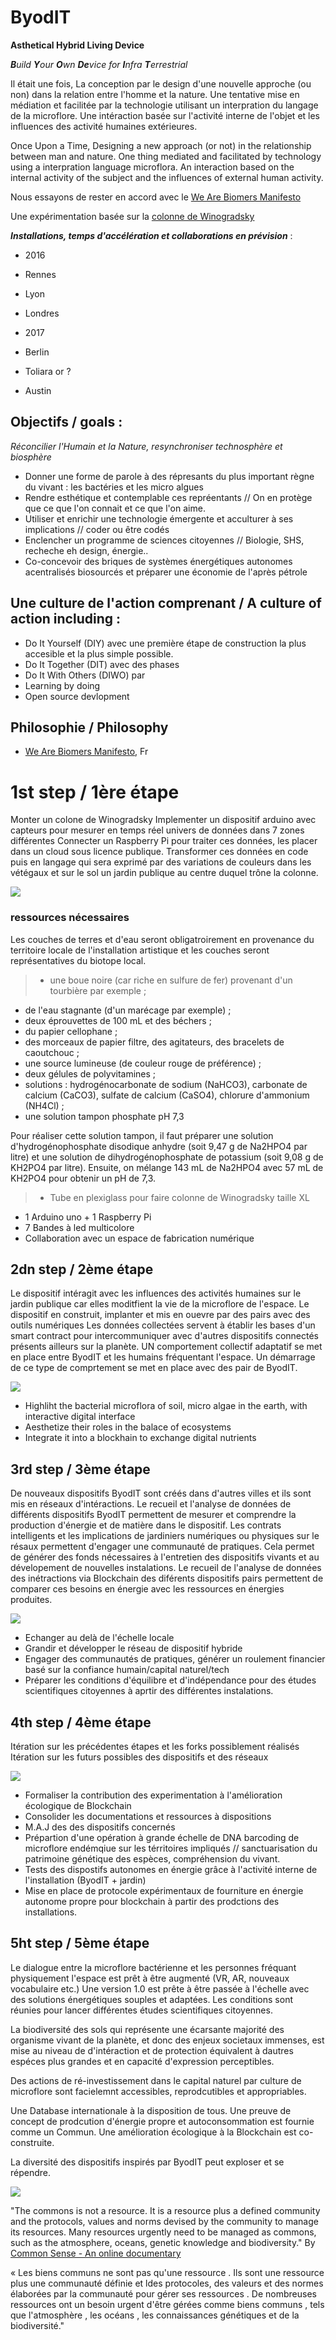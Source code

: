 # ByodIT

**Asthetical Hybrid Living Device**

_**B**uild **Y**our **O**wn **De**vice for **I**nfra **T**errestrial_

Il était une fois,
La conception par le design d'une nouvelle approche (ou non) dans la relation entre l'homme et la nature. 
Une tentative mise en médiation et facilitée par la technologie utilisant un interpration du langage de la microflore. 
Une intéraction basée sur l'activité interne de l'objet et les influences des activité humaines extérieures.

Once Upon a Time,
Designing a new approach (or not) in the relationship between man and nature. 
One thing mediated and facilitated by technology using a interpration language microflora. 
An interaction based on the internal activity of the subject and the influences of external human activity.

Nous essayons de rester en accord avec le [We Are Biomers Manifesto](https://github.com/LeBiome/manifesto/blob/master/manifeste.md)

Une expérimentation basée sur la [colonne de Winogradsky](https://github.com/LeBiome/winogradsky_project)

_**Installations, temps d'accélération et collaborations en prévision**_ :

* 2016
 * Rennes
 * Lyon
 * Londres

* 2017
 * Berlin
 * Toliara or  ?
 * Austin

## Objectifs / goals :

_Réconcilier l'Humain et la Nature, resynchroniser technosphère et biosphère_

* Donner une forme de parole à des répresants du plus important règne du vivant : les bactéries et les micro algues
* Rendre esthétique et contemplable ces repréentants // On en protège que ce que l'on connait et ce que l'on aime.
* Utiliser et enrichir une technologie émergente et acculturer à ses implications // coder ou être codés
* Enclencher un programme de sciences citoyennes // Biologie, SHS, recheche eh design, énergie..
* Co-concevoir des briques de systèmes énergétiques autonomes acentralisés biosourcés et préparer une économie de l'après pétrole

## Une culture de l'action comprenant / A culture of action including :

* Do It Yourself (DIY) avec une première étape de construction la plus accesible et la plus simple possible. 
* Do It Together (DIT) avec des phases 
* Do It With Others (DIWO) par 
* Learning by doing
* Open source devlopment

## Philosophie / Philosophy

* [We Are Biomers Manifesto](https://github.com/LeBiome/manifesto/blob/master/manifeste.md), Fr

# 1st step / 1ère étape 

Monter un colone de Winogradsky
Implementer un dispositif arduino avec capteurs pour mesurer en temps réel univers de données dans 7 zones différentes
Connecter un Raspberry Pi pour traiter ces données, les placer dans un cloud sous licence publique.
Transformer ces données en code puis en langage qui sera exprimé par des variations de couleurs dans les vétégaux et sur le sol un jardin publique au centre duquel trône la colonne.

![](https://framapic.org/YTzJrBtdoCJI/x3K3lyGGkRNd)

### ressources nécessaires

Les couches de terres et d'eau seront obligatroirement en provenance du territoire locale de l'installation artistique et les couches seront représentatives du biotope local.

>* une boue noire (car riche en sulfure de fer) provenant d'un tourbière par exemple ;
* de l'eau stagnante (d'un marécage par exemple) ;
* deux éprouvettes de 100 mL et des béchers ;
* du papier cellophane ;
* des morceaux de papier filtre, des agitateurs, des bracelets de caoutchouc ;
* une source lumineuse (de couleur rouge de préférence) ;
* deux gélules de polyvitamines ;
* solutions : hydrogénocarbonate de sodium (NaHCO3), carbonate de calcium (CaCO3), 
sulfate de calcium (CaSO4), chlorure d'ammonium (NH4Cl) ;
* une solution tampon phosphate pH 7,3

Pour réaliser cette solution tampon, il faut préparer une solution d'hydrogénophosphate disodique anhydre (soit 9,47 g de Na2HPO4 par litre) et une solution de dihydrogénophosphate de potassium (soit 9,08 g de KH2PO4 par litre). Ensuite, on mélange 143 mL de Na2HPO4 avec 57 mL de KH2PO4 pour obtenir un pH de 7,3.


>* Tube en plexiglass pour faire colonne de Winogradsky taille XL
* 1 Arduino uno + 1 Raspberry Pi
* 7 Bandes à led multicolore
* Collaboration avec un espace de fabrication numérique

## 2dn step / 2ème étape

Le dispositif intéragit avec les influences des activités humaines sur le jardin publique car elles moditfient la vie de la microflore de l'espace.
Le dispositif en construit, implanter et mis en ouevre par des pairs avec des outils numériques
Les données collectées servent à établir les bases d'un smart contract pour intercommuniquer avec d'autres dispositifs connectés présents ailleurs sur la planète.
UN comportement collectif adaptatif se met en place entre ByodIT et les humains fréquentant l'espace. Un démarrage de ce type de comprtement se met en place avec des pair de ByodIT.

![](https://framapic.org/jNriir8fuuMF/BJI0YIpaeJMB)

* Highliht the bacterial microflora of soil, micro algae in the earth, with interactive digital interface
* Aesthetize their roles in the balace of ecosystems
* Integrate it into a blockhain to exchange digital nutrients

## 3rd step / 3ème étape

De nouveaux dispositifs ByodIT sont créés dans d'autres villes et ils sont mis en réseaux d'intéractions. 
Le recueil et l'analyse de données de différents dispositifs ByodIT permettent de mesurer et comprendre la production d'énergie et de matière dans le dispositif.
Les contrats intelligents et les implications de jardiniers numériques ou physiques sur le résaux permettent d'engager une communauté de pratiques.
Cela permet de générer des fonds nécessaires à l'entretien des dispositifs vivants et au dévelopement de nouvelles instalations.
Le recueil de l'analyse de données des inétractions via Blockchain des diférents dispositifs pairs permettent de comparer ces besoins en énergie avec les ressources en énergies produites.

![](https://framapic.org/bJPjDlg7gOLj/bjG8Kx50VLSs)

* Echanger au delà de l'échelle locale
* Grandir et développer le réseau de dispositif hybride
* Engager des communautés de pratiques, générer un roulement financier basé sur la confiance humain/capital naturel/tech
* Préparer les conditions d'équilibre et d'indépendance pour des études scientifiques citoyennes à aprtir des différentes instalations.

## 4th step / 4ème étape

Itération sur les précédentes étapes et les forks possiblement réalisés
Itération sur les futurs possibles des dispositifs et des réseaux

![](https://framapic.org/shTPGB8BtlfG/TDIwMAYhEErP)

* Formaliser la contribution des experimentation à l'amélioration écologique de Blockchain
* Consolider les documentations et ressources à dispositions
* M.A.J des des dispositifs concernés
* Prépartion d'une opération à grande échelle de DNA barcoding de microflore endémqiue sur les térritoires impliqués // sanctuarisation du patrimoine génétique des espèces, compréhension du vivant.
* Tests des dispostifs autonomes en énergie grâce à l'activité interne de l'installation (ByodIT + jardin)
* Mise en place de protocole expérimentaux de fourniture en énergie autonome propre pour blockchain à partir des prodctions des installations.

## 5ht step / 5ème étape

Le dialogue entre la microflore bactérienne et les personnes fréquant physiquement l'espace est prêt à être augmenté (VR, AR, nouveaux vocabulaire etc.)
Une version 1.0 est prête à être passée à l'échelle avec des solutions énergétiques souples et adaptées.
Les conditions sont réunies pour lancer différentes études scientifiques citoyennes.

La biodiversité des sols qui représente une écarsante majorité des organisme vivant de la planète, et donc des enjeux societaux immenses, est mise au niveau de d'intéraction et de protection équivalent à dautres espéces plus grandes et en capacité d'expression perceptibles.

Des actions de ré-investissement dans le capital naturel par culture de microflore sont facielemnt accessibles, reprodcutibles et appropriables.

Une Database internationale à la disposition de tous.
Une preuve de concept de prodcution d'énergie propre et autoconsommation est fournie comme un Commun.
Une amélioration écologique à la Blockchain est co-construite.

La diversité des dispositifs inspirés par ByodIT peut exploser et se répendre.

![](https://framapic.org/1V6x3SEU6J8Q/1bbPDnMRZrGd)




 "The commons is not a resource. It is a resource plus a defined community and the protocols, values and norms devised by the community to manage its resources. Many resources urgently need to be managed as commons, such as the atmosphere, oceans, genetic knowledge and biodiversity." 
By [Common Sense - An online documentary](https://www.opendesk.cc/blog/common-sense-an-online-documentary?utm_campaign=invest&utm_source=email&utm_content=documentary)

 « Les biens communs ne sont pas qu'une ressource . Ils sont une ressource plus une communauté définie et ldes protocoles, des valeurs et des normes élaborées par la communauté pour gérer ses ressources . De nombreuses ressources ont un besoin urgent d'être gérées comme biens communs , tels que l'atmosphère , les océans , les connaissances génétiques et de la biodiversité."
